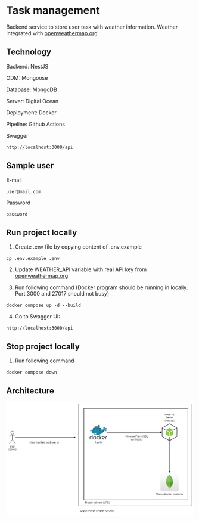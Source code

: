 # Task management

Backend service to store user task with weather information. Weather integrated with [openweathermap.org](https://openweathermap.org/)

## Technology

Backend: NestJS

ODM: Mongoose

Database: MongoDB

Server: Digital Ocean

Deployment: Docker

Pipeline: Github Actions

Swagger

```
http://localhost:3000/api
```

## Sample user

E-mail

```
user@mail.com
```

Password

```
password
```

## Run project locally

1. Create .env file by copying content of .env.example

```
cp .env.example .env
```

2. Update WEATHER_API variable with real API key from [openweathermap.org](https://openweathermap.org/)

3. Run following command (Docker program should be running in locally. Port 3000 and 27017 should not busy)

```
docker compose up -d --build
```

4. Go to Swagger UI:

```
http://localhost:3000/api
```

## Stop project locally

1. Run following command

```
docker compose down
```

## Architecture

![UML](./assets/diagram.jpg)
